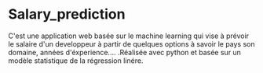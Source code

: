 # Salary_prediction
C'est une application web basée sur le machine learning qui vise à prévoir le salaire d'un developpeur à partir de quelques options à savoir le pays son domaine, années d'éxperience.... .Réalisée avec python et basée sur un modèle statistique de la régression linére. 
